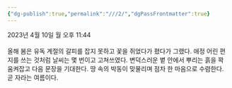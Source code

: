 ```yaml
---
{"dg-publish":true,"permalink":"///2/","dgPassFrontmatter":true}
---
```


2023년 4월 10일 월 오후 11:44<br/>
<br/>
올해 봄은 유독 계절의 갈피를 잡지 못하고 꽃을 쥐었다가 폈다가 그랬다. 애정 어린 편지를 쓰는 것처럼 날씨는 몇 번이고 고쳐쓰였다. 변덕스러운 볕 안에서 뿌리는 흙을 꽉 움켜잡고 다음 문장을 기대한다. 땅 속의 박동이 맞물리며 점차 한 마음으로 수렴한다. 곧 자라는 여름이다.<br/>

